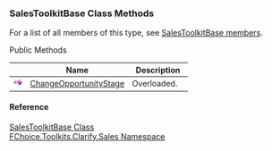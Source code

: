 ﻿### SalesToolkitBase Class Methods

For a list of all members of this type, see [SalesToolkitBase members](FChoice.Toolkits.Clarify~FChoice.Toolkits.Clarify.Sales.SalesToolkitBase_members.md).

Public Methods

|   | Name | Description |
| --- | --- | --- |
| ![Public Method](dotnetimages/publicMethod.png) | [ChangeOpportunityStage](FChoice.Toolkits.Clarify~FChoice.Toolkits.Clarify.Sales.SalesToolkitBase~ChangeOpportunityStage.md) | Overloaded.    |





#### Reference

[SalesToolkitBase Class](FChoice.Toolkits.Clarify~FChoice.Toolkits.Clarify.Sales.SalesToolkitBase.md)  
[FChoice.Toolkits.Clarify.Sales Namespace](FChoice.Toolkits.Clarify~FChoice.Toolkits.Clarify.Sales_namespace.md)